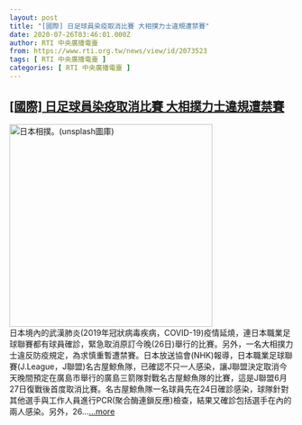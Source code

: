 ```yaml
---
layout: post
title: "[國際] 日足球員染疫取消比賽 大相撲力士違規遭禁賽"
date: 2020-07-26T03:46:01.000Z
author: RTI 中央廣播電臺
from: https://www.rti.org.tw/news/view/id/2073523
tags: [ RTI 中央廣播電臺 ]
categories: [ RTI 中央廣播電臺 ]
---
```

<!--1595735161000-->
[[國際] 日足球員染疫取消比賽 大相撲力士違規遭禁賽](https://www.rti.org.tw/news/view/id/2073523)
------

<div>
<img src="https://static.rti.org.tw/assets/thumbnails/2020/07/07/aac467ee365ddbdf0be6c0067d872eb6.jpg" width="360" alt="日本相撲。(unsplash圖庫)" title="日本相撲。(unsplash圖庫)"><br>日本境內的武漢肺炎(2019年冠狀病毒疾病，COVID-19)疫情延燒，連日本職業足球聯賽都有球員確診，緊急取消原訂今晚(26日)舉行的比賽。另外，一名大相撲力士違反防疫規定，為求慎重暫遭禁賽。日本放送協會(NHK)報導，日本職業足球聯賽(J.League，J聯盟)名古屋鯨魚隊，已確認不只一人感染，讓J聯盟決定取消今天晚間預定在廣島市舉行的廣島三箭隊對戰名古屋鯨魚隊的比賽，這是J聯盟6月27日復戰後首度取消比賽。名古屋鯨魚隊一名球員先在24日確診感染，球隊針對其他選手與工作人員進行PCR(聚合酶連鎖反應)檢查，結果又確診包括選手在內的兩人感染。另外，26...<a target="_blank" href="https://www.rti.org.tw/news/view/id/2073523">...more</a>
</div>
